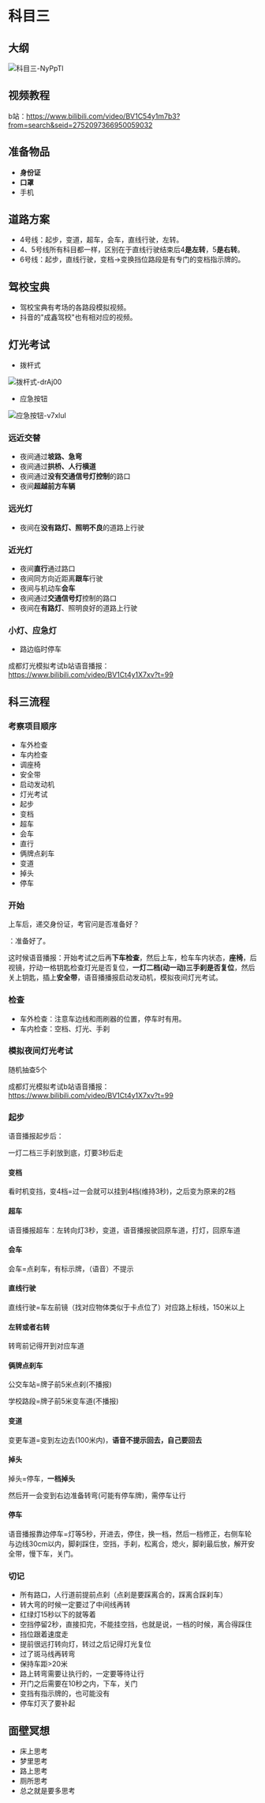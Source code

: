 # 科目三

## 大纲

![科目三-NyPpTl](https://gitee.com/dreamcater/blog-img/raw/master/uPic/科目三-NyPpTl.png)

## 视频教程

b站：https://www.bilibili.com/video/BV1C54y1m7b3?from=search&seid=2752097366950059032

## 准备物品

- **身份证**
- **口罩**
- 手机

## 道路方案

- 4号线：起步，变道，超车，会车，直线行驶，左转。
- 4、5号线所有科目都一样，区别在于直线行驶结束后4**是左转**，5**是右转**。
- 6号线：起步，直线行驶，变档->变换挡位路段是有专门的变档指示牌的。

## 驾校宝典

- 驾校宝典有考场的各路段模拟视频。
- 抖音的"成鑫驾校"也有相对应的视频。

## 灯光考试

- 拨杆式

![拨杆式-drAj00](https://gitee.com/dreamcater/blog-img/raw/master/uPic/拨杆式-drAj00.png)

- 应急按钮

![应急按钮-v7xluI](https://gitee.com/dreamcater/blog-img/raw/master/uPic/应急按钮-v7xluI.png)

### 远近交替

- 夜间通过**坡路、急弯**
- 夜间通过**拱桥、人行横道**
- 夜间通过**没有交通信号灯控制**的路口
- 夜间**超越前方车辆**

### 远光灯

- 夜间在**没有路灯、照明不良**的道路上行驶

### 近光灯

- 夜间**直行**通过路口
- 夜间同方向近距离**跟车**行驶
- 夜间与机动车**会车**
- 夜间通过**交通信号灯**控制的路口
- 夜间在**有路灯**、照明良好的道路上行驶

### 小灯、应急灯

- 路边临时停车

成都灯光模拟考试b站语音播报：https://www.bilibili.com/video/BV1Ct4y1X7xv?t=99

## 科三流程

### 考察项目顺序

- 车外检查
- 车内检查
- 调座椅
- 安全带
- 启动发动机
- 灯光考试
- 起步
- 变档
- 超车
- 会车
- 直行
- 俩牌点刹车
- 变道
- 掉头
- 停车

### 开始

上车后，递交身份证，考官问是否准备好？

：准备好了。

这时候语音播报：开始考试之后再**下车检查**，然后上车，检车车内状态，**座椅**，后视镜，拧动一格钥匙检查灯光是否复位，**一灯二档(动一动)三手刹是否复位**，然后关上钥匙，插上**安全带**，语音播播报启动发动机，模拟夜间灯光考试。

### 检查

- 车外检查：注意车边线和雨刷器的位置，停车时有用。
- 车内检查：空档、灯光、手刹

### 模拟夜间灯光考试

随机抽查5个

成都灯光模拟考试b站语音播报：https://www.bilibili.com/video/BV1Ct4y1X7xv?t=99

### 起步

语音播报起步后：

一灯二档三手刹放到底，灯要3秒后走

#### 变档

看时机变挡，变4档=过一会就可以挂到4档(维持3秒)，之后变为原来的2档

#### 超车

语音播报超车：左转向灯3秒，变道，语音播报驶回原车道，打灯，回原车道

#### 会车

会车=点刹车，有标示牌，（语音）不提示

#### 直线行驶

直线行驶=车左前镜（找对应物体类似于卡点位了）对应路上标线，150米以上

#### 左转或者右转

转弯前记得开到对应车道

#### 俩牌点刹车

公交车站=牌子前5米点刹(不播报)

学校路段=牌子前5米变车道(不播报)

#### 变道

变更车道=变到左边去(100米内)，**语音不提示回去，自己要回去**

#### 掉头

掉头=停车，**一档掉头**

然后开一会变到右边准备转弯(可能有停车牌)，需停车让行

#### 停车

语音播报靠边停车=灯等5秒，开进去，停住，换一档，然后一档修正，右侧车轮与边线30cm以内，脚刹踩住，空挡，手刹，松离合，熄火，脚刹最后放，解开安全带，慢下车，关门。

### 切记

- 所有路口，人行道前提前点刹（点刹是要踩离合的，踩离合踩刹车）
- 转大弯的时候一定要过了中间线再转
- 红绿灯15秒以下的就等着
- 空挡停留2秒，直接扣完，不能挂空挡，也就是说，一档的时候，离合得踩住
- 挡位跟着速度走
- 提前很远打转向灯，转过之后记得灯光复位
- 过了斑马线再转弯
- 保持车距>20米
- 路上转弯需要让执行的，一定要等待让行
- 开门之后需要在10秒之内，下车，关门
- 变挡有指示牌的，也可能没有
- 停车灯灭了要补起

## 面壁冥想

- 床上思考
- 梦里思考
- 路上思考
- 厕所思考
- 总之就是要多思考